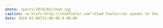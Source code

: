 ```yaml
---
photo: /posts/2019/02/chad.jpg
caption: <a href="http://chadfowler.com">Chad Fowler</a> speaks to the Azure Developer Advocacy team
date: 2019-02-06T13:00:00.0-08:00
---
```

